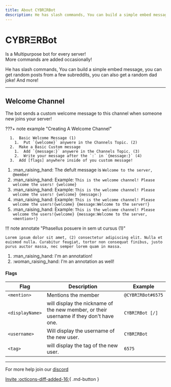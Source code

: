 ```yaml
---
title: About CYBRΞRBot
description: He has slash commands, You can build a simple embed message, you can get random posts from a few subreddits, you can also get a random dad joke! And more!
---
```


[discord]: https://discord.gg/Bm6fMsA
[invite]: https://discord.com/oauth2/authorize?client_id=745786473554378832&permissions=8&scope=bot%20applications.commands
[flags]: #welcome-message-flags

# CYBRΞRBot
Is a Multipurpose bot for every server!<br>
More commands are added occasionally!<br>

He has slash commands, You can build a simple embed message, you can get random posts from a few subreddits, you can also get a random dad joke! And more!

---


## Welcome Channel
The bot sends a custom welcome message to this channel when someone new joins your server!

???+ note example "Creating A Welcome Channel"
      
      1.  Basic Welcome Message (1)
        1.  Put `{welcome}` anywere in the Channels Topic. (2)
      2.  Make a Basic Custom message
        1.  Add `{message:}` anywere in the Channels Topic. (3)
        2.  Write your message after the `:` in `{message:}` (4)
      3.  Add [flags] anywhere inside of you custom message!

1.  :man_raising_hand: The defult message is `Welcome to the server, @member`
2.  :man_raising_hand: Example: `This is the welcome channel! Please welcome the users! {welcome}`
3.  :man_raising_hand: Example: `This is the welcome channel! Please welcome the users! {welcome} {message:}`
4.  :man_raising_hand: Example: `This is the welcome channel! Please welcome the users!{welcome} {message:Welcome to the server!}`
5.  :man_raising_hand: Example: `This is the welcome channel! Please welcome the users!{welcome} {message:Welcome to the server, <mention>!}`

!!! note annotate "Phasellus posuere in sem ut cursus (1)"

    Lorem ipsum dolor sit amet, (2) consectetur adipiscing elit. Nulla et
    euismod nulla. Curabitur feugiat, tortor non consequat finibus, justo
    purus auctor massa, nec semper lorem quam in massa.

1.  :man_raising_hand: I'm an annotation!
2.  :woman_raising_hand: I'm an annotation as well!


#### Flags
| Flag        | Description                          | Example     |
| ----------- | ------------------------------------ | ----------- |
| `<mention>` | Mentions the member                  |`@CYBRΞRBot#6575`|
|`<displayName>`|  will display the nickname of the new member, or their username if they don't have one. | `CYBRΞRBot [/]` |
| `<username>`    |  Will display the username of the new user. | `CYBRΞRBot` |
| `<tag>`    |   will display the tag of the new user. | `6575` |
---


For more help join our [discord]

[Invite :octicons-diff-added-16:](https://discord.com/oauth2/authorize?client_id=745786473554378832&permissions=8&scope=bot%20applications.commands){ .md-button }
